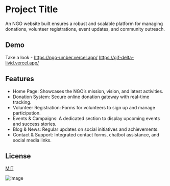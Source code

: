 
# Project Title

An NGO website built ensures a robust and scalable platform for managing donations, volunteer registrations, event updates, and community outreach. 

## Demo
Take a look - https://ngo-umber.vercel.app/
https://gif-delta-livid.vercel.app/


## Features

- Home Page: Showcases the NGO’s mission, vision, and latest activities.
- Donation System: Secure online donation gateway with real-time tracking.
- Volunteer Registration: Forms for volunteers to sign up and manage participation.
- Events & Campaigns: A dedicated section to display upcoming events and success stories.
- Blog & News: Regular updates on social initiatives and achievements.
- Contact & Support: Integrated contact forms, chatbot assistance, and social media links.

## License

[MIT](https://choosealicense.com/licenses/mit/)


![image](https://github.com/user-attachments/assets/f30523ef-a58e-4713-855c-a81d02c0ac6a)
